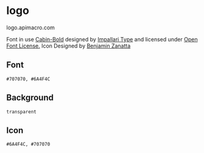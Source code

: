 # logo
logo.apimacro.com



Font in use <a target="_blank" href="https://fonts.google.com/specimen/Cabin">Cabin-Bold</a> designed by
<a target="_blank" href="www.impallari.com">Impallari Type</a>
and licensed under
<a target="_blank" href="http://scripts.sil.org/cms/scripts/page.php?site_id=nrsi&amp;id=OFL_web">Open Font License.</a>
Icon Designed by
<a target="_blank" href="https://thenounproject.com/benjaminzanatta">Benjamin Zanatta</a>



## Font

    #707070, #6A4F4C

## Background
    
    transparent

## Icon
    
    #6A4F4C, #707070
